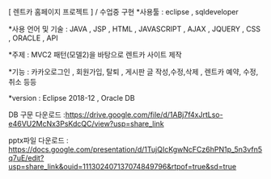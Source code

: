 [ 렌트카 홈페이지 프로젝트 ] / 수업중 구현
*사용툴 : eclipse , sqldeveloper

*사용 언어 및 기술 : JAVA , JSP , HTML , JAVASCRIPT , AJAX , JQUERY , CSS , ORACLE , API

*주제 : MVC2 패턴(모델2)을 바탕으로 렌트카 사이트 제작

*기능 : 카카오로그인 , 회원가입, 탈퇴 , 게시판 글 작성,수정,삭제 , 렌트카 예약, 수정, 취소 등등

*version : Eclipse 2018-12 , Oracle DB

DB 구문 다운로드 :https://drive.google.com/file/d/1ABj7f4xJrtLso-e46VU2McNx3PsKdcQC/view?usp=share_link

pptx파일 다운로드 : https://docs.google.com/presentation/d/1TujQIcKgwNcFCz6hPN1p_5n3vfn5q7uE/edit?usp=share_link&ouid=111302407137074849796&rtpof=true&sd=true

